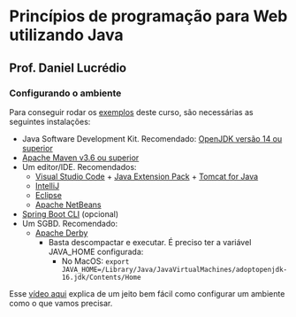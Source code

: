 # Princípios de programação para Web utilizando Java
## Prof. Daniel Lucrédio

### Configurando o ambiente

Para conseguir rodar os [exemplos](exemplos) deste curso, são necessárias as seguintes instalações:

- Java Software Development Kit. Recomendado: [OpenJDK versão 14 ou superior](https://adoptopenjdk.net/)
- [Apache Maven v3.6 ou superior](https://maven.apache.org/)
- Um editor/IDE. Recomendados:
    - [Visual Studio Code](https://code.visualstudio.com/) + [Java Extension Pack](https://marketplace.visualstudio.com/items?itemName=vscjava.vscode-java-pack) + [Tomcat for Java](https://marketplace.visualstudio.com/items?itemName=adashen.vscode-tomcat)
    - [IntelliJ](https://www.jetbrains.com/idea/)
    - [Eclipse](https://www.eclipse.org/)
    - [Apache NetBeans](https://netbeans.apache.org/)
- [Spring Boot CLI](https://docs.spring.io/spring-boot/docs/current/reference/html/cli.html) (opcional)
- Um SGBD. Recomendado:
    - [Apache Derby](http://db.apache.org/derby/)
        - Basta descompactar e executar. É preciso ter a variável JAVA_HOME configurada:
            - No MacOS: ```export JAVA_HOME=/Library/Java/JavaVirtualMachines/adoptopenjdk-16.jdk/Contents/Home```

Esse [vídeo aqui](https://youtu.be/23rN0oDdOKg) explica de um jeito bem fácil como configurar um ambiente como o que vamos precisar.